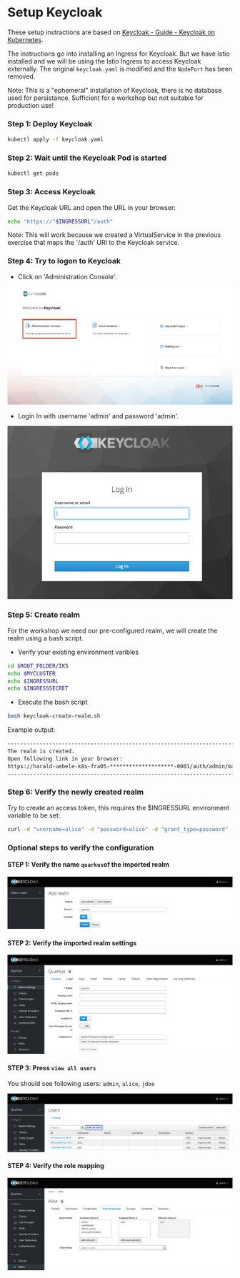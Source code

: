 # Setup Keycloak

These setup instractions are based on [Keycloak - Guide - Keycloak on Kubernetes](https://www.keycloak.org/getting-started/getting-started-kube).

The instructions go into installing an Ingress for Keycloak. But we have Istio installed and we will be using the Istio Ingress to access Keycloak externally. The original `keycloak.yaml` is modified and the `NodePort` has been removed. 

Note: This is a "ephemeral" installation of Keycloak, there is no database used for persistance. Sufficient for a workshop but not suitable for production use!

### Step 1: Deploy Keycloak

```sh
kubectl apply -f keycloak.yaml
```

### Step 2: Wait until the Keycloak Pod is started

```sh
kubectl get pods
```

### Step 3: Access Keycloak

Get the Keycloak URL and open the URL in your browser:

```sh
echo "https://"$INGRESSURL"/auth"
```

Note: This will work because we created a VirtualService in the previous exercise that maps the '/auth' URI to the Keycloak service.

### Step 4: Try to logon to Keycloak

* Click on 'Administration Console'. 

![](../../images/keycloak-configure-01.png)

* Login In with username 'admin' and password 'admin'.

![](../../images/keycloak-configure-02.png)

### Step 5: Create realm

For the workshop we need our pre-configured realm, we will create the realm using a bash script. 

* Verify your existing environment varibles

```sh
cd $ROOT_FOLDER/IKS  
echo $MYCLUSTER 
echo $INGRESSURL
echo $INGRESSSECRET
```

* Execute the bash script

```sh
bash keycloak-create-realm.sh
```
Example output:

```sh
------------------------------------------------------------------------
The realm is created.
Open following link in your browser:
https://harald-uebele-k8s-fra05-********************-0001/auth/admin/master/console/#/realms/quarkus
------------------------------------------------------------------------
```
### Step 6: Verify the newly created realm

Try to create an access token, this requires the $INGRESSURL environment variable to be set:

```sh
curl -d "username=alice" -d "password=alice" -d "grant_type=password" -d "client_id=frontend" https://$INGRESSURL/auth/realms/quarkus/protocol/openid-connect/token  | sed -n 's|.*"access_token":"\([^"]*\)".*|\1|p'
```
### Optional steps to verify the configuration

#### STEP 1: Verify the name `quarkus`of the imported realm

![](../../images/keycloak-config-3.png)

#### STEP 2: Verify the imported realm settings

![](../../images/keycloak-config-4.png)

#### STEP 3: Press `view all users`

You should see following users: `admin`, `alice`, `jdoe`

![](../../images/keycloak-users.png)

#### STEP 4: Verify the role mapping

![](../../images/keycloak-user.png)
